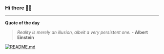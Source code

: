 ### Hi there 👋🏻


---

**Quote of the day**

> *Reality is merely an illusion, albeit a very persistent one.* - **Albert Einstein** 

[![README.md](https://github.com/marcolovazzano/marcolovazzano/actions/workflows/readme.yml/badge.svg?branch=main)](https://github.com/marcolovazzano/marcolovazzano/actions/workflows/readme.yml)
